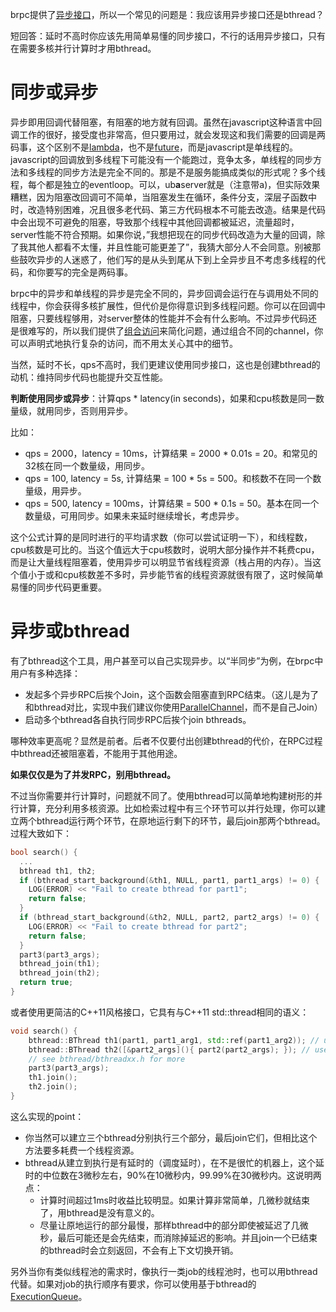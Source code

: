 brpc提供了[异步接口](client.md#异步访问)，所以一个常见的问题是：我应该用异步接口还是bthread？

短回答：延时不高时你应该先用简单易懂的同步接口，不行的话用异步接口，只有在需要多核并行计算时才用bthread。

# 同步或异步

异步即用回调代替阻塞，有阻塞的地方就有回调。虽然在javascript这种语言中回调工作的很好，接受度也非常高，但只要用过，就会发现这和我们需要的回调是两码事，这个区别不是[lambda](https://en.wikipedia.org/wiki/Anonymous_function)，也不是[future](https://en.wikipedia.org/wiki/Futures_and_promises)，而是javascript是单线程的。javascript的回调放到多线程下可能没有一个能跑过，竞争太多，单线程的同步方法和多线程的同步方法是完全不同的。那是不是服务能搞成类似的形式呢？多个线程，每个都是独立的eventloop。可以，ub**a**server就是（注意带a)，但实际效果糟糕，因为阻塞改回调可不简单，当阻塞发生在循环，条件分支，深层子函数中时，改造特别困难，况且很多老代码、第三方代码根本不可能去改造。结果是代码中会出现不可避免的阻塞，导致那个线程中其他回调都被延迟，流量超时，server性能不符合预期。如果你说，”我想把现在的同步代码改造为大量的回调，除了我其他人都看不太懂，并且性能可能更差了”，我猜大部分人不会同意。别被那些鼓吹异步的人迷惑了，他们写的是从头到尾从下到上全异步且不考虑多线程的代码，和你要写的完全是两码事。

brpc中的异步和单线程的异步是完全不同的，异步回调会运行在与调用处不同的线程中，你会获得多核扩展性，但代价是你得意识到多线程问题。你可以在回调中阻塞，只要线程够用，对server整体的性能并不会有什么影响。不过异步代码还是很难写的，所以我们提供了[组合访问](combo_channel.md)来简化问题，通过组合不同的channel，你可以声明式地执行复杂的访问，而不用太关心其中的细节。

当然，延时不长，qps不高时，我们更建议使用同步接口，这也是创建bthread的动机：维持同步代码也能提升交互性能。

**判断使用同步或异步**：计算qps * latency(in seconds)，如果和cpu核数是同一数量级，就用同步，否则用异步。

比如：

- qps = 2000，latency = 10ms，计算结果 = 2000 * 0.01s = 20。和常见的32核在同一个数量级，用同步。
- qps = 100, latency = 5s, 计算结果 = 100 * 5s = 500。和核数不在同一个数量级，用异步。
- qps = 500, latency = 100ms，计算结果 = 500 * 0.1s = 50。基本在同一个数量级，可用同步。如果未来延时继续增长，考虑异步。

这个公式计算的是同时进行的平均请求数（你可以尝试证明一下），和线程数，cpu核数是可比的。当这个值远大于cpu核数时，说明大部分操作并不耗费cpu，而是让大量线程阻塞着，使用异步可以明显节省线程资源（栈占用的内存）。当这个值小于或和cpu核数差不多时，异步能节省的线程资源就很有限了，这时候简单易懂的同步代码更重要。

# 异步或bthread

有了bthread这个工具，用户甚至可以自己实现异步。以“半同步”为例，在brpc中用户有多种选择：

- 发起多个异步RPC后挨个Join，这个函数会阻塞直到RPC结束。（这儿是为了和bthread对比，实现中我们建议你使用[ParallelChannel](combo_channel.md#parallelchannel)，而不是自己Join）
- 启动多个bthread各自执行同步RPC后挨个join bthreads。

哪种效率更高呢？显然是前者。后者不仅要付出创建bthread的代价，在RPC过程中bthread还被阻塞着，不能用于其他用途。

**如果仅仅是为了并发RPC，别用bthread。**

不过当你需要并行计算时，问题就不同了。使用bthread可以简单地构建树形的并行计算，充分利用多核资源。比如检索过程中有三个环节可以并行处理，你可以建立两个bthread运行两个环节，在原地运行剩下的环节，最后join那两个bthread。过程大致如下：
```c++
bool search() {
  ...
  bthread th1, th2;
  if (bthread_start_background(&th1, NULL, part1, part1_args) != 0) {
    LOG(ERROR) << "Fail to create bthread for part1";
    return false;
  }
  if (bthread_start_background(&th2, NULL, part2, part2_args) != 0) {
    LOG(ERROR) << "Fail to create bthread for part2";
    return false;
  }
  part3(part3_args);
  bthread_join(th1);
  bthread_join(th2);
  return true;
}
```

或者使用更简洁的C++11风格接口，它具有与C++11 std::thread相同的语义：
```c++
void search() {
    bthread::BThread th1(part1, part1_arg1, std::ref(part1_arg2)); // use functions & functors
    bthread::BThread th2([&part2_args](){ part2(part2_args); }); // use lambdas
    // see bthread/bthreadxx.h for more
    part3(part3_args);
    th1.join();
    th2.join();
}
```

这么实现的point：
- 你当然可以建立三个bthread分别执行三个部分，最后join它们，但相比这个方法要多耗费一个线程资源。
- bthread从建立到执行是有延时的（调度延时），在不是很忙的机器上，这个延时的中位数在3微秒左右，90%在10微秒内，99.99%在30微秒内。这说明两点：
  - 计算时间超过1ms时收益比较明显。如果计算非常简单，几微秒就结束了，用bthread是没有意义的。
  - 尽量让原地运行的部分最慢，那样bthread中的部分即使被延迟了几微秒，最后可能还是会先结束，而消除掉延迟的影响。并且join一个已结束的bthread时会立刻返回，不会有上下文切换开销。

另外当你有类似线程池的需求时，像执行一类job的线程池时，也可以用bthread代替。如果对job的执行顺序有要求，你可以使用基于bthread的[ExecutionQueue](execution_queue.md)。

